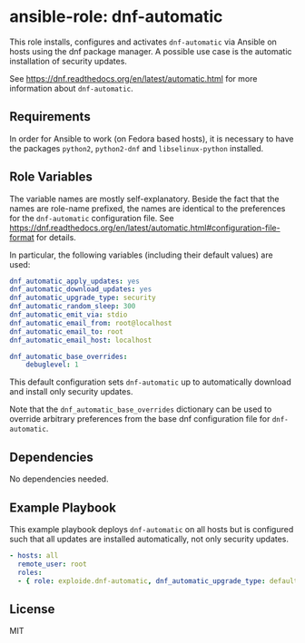 ansible-role: dnf-automatic
=========

This role installs, configures and activates `dnf-automatic` via Ansible on hosts using the dnf package manager. A possible use case is the automatic installation of security updates.

See https://dnf.readthedocs.org/en/latest/automatic.html for more information about `dnf-automatic`.

Requirements
------------

In order for Ansible to work (on Fedora based hosts), it is necessary to have the packages `python2`, `python2-dnf` and `libselinux-python` installed.

Role Variables
--------------

The variable names are mostly self-explanatory. Beside the fact that the names are role-name prefixed, the names are identical to the preferences for the `dnf-automatic` configuration file. See https://dnf.readthedocs.org/en/latest/automatic.html#configuration-file-format for details.

In particular, the following variables (including their default values) are used:

```yaml
dnf_automatic_apply_updates: yes
dnf_automatic_download_updates: yes
dnf_automatic_upgrade_type: security
dnf_automatic_random_sleep: 300
dnf_automatic_emit_via: stdio
dnf_automatic_email_from: root@localhost
dnf_automatic_email_to: root
dnf_automatic_email_host: localhost

dnf_automatic_base_overrides:
    debuglevel: 1
```

This default configuration sets `dnf-automatic` up to automatically download and install only security updates.

Note that the `dnf_automatic_base_overrides` dictionary can be used to override arbitrary preferences from the base dnf configuration file for `dnf-automatic`.

Dependencies
------------

No dependencies needed.

Example Playbook
----------------

This example playbook deploys `dnf-automatic` on all hosts but is configured such that all updates are installed automatically, not only security updates.

```yaml
- hosts: all
  remote_user: root
  roles:
  - { role: exploide.dnf-automatic, dnf_automatic_upgrade_type: default }
```

License
-------

MIT
